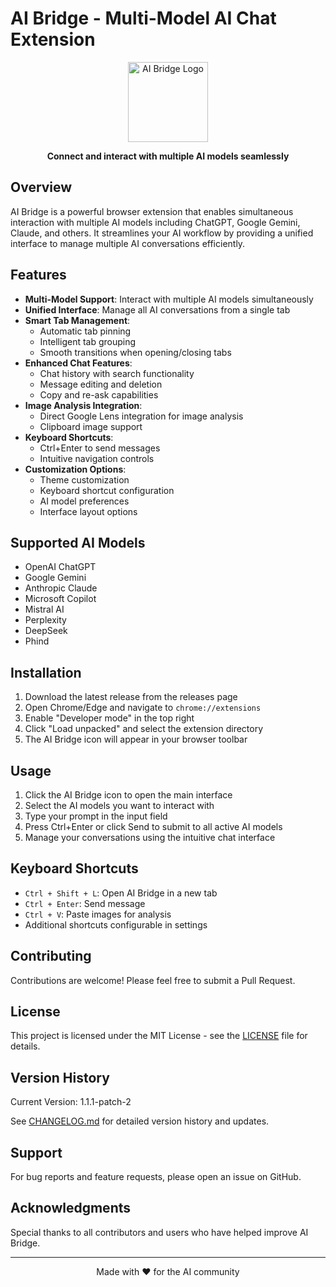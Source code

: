 # AI Bridge - Multi-Model AI Chat Extension

<div align="center">
  <img src="icons/icon128.png" alt="AI Bridge Logo" width="128" height="128">
  <br>
  <p><strong>Connect and interact with multiple AI models seamlessly</strong></p>
</div>

## Overview

AI Bridge is a powerful browser extension that enables simultaneous interaction with multiple AI models including ChatGPT, Google Gemini, Claude, and others. It streamlines your AI workflow by providing a unified interface to manage multiple AI conversations efficiently.

## Features

- **Multi-Model Support**: Interact with multiple AI models simultaneously
- **Unified Interface**: Manage all AI conversations from a single tab
- **Smart Tab Management**: 
  - Automatic tab pinning
  - Intelligent tab grouping
  - Smooth transitions when opening/closing tabs
- **Enhanced Chat Features**:
  - Chat history with search functionality
  - Message editing and deletion
  - Copy and re-ask capabilities
- **Image Analysis Integration**: 
  - Direct Google Lens integration for image analysis
  - Clipboard image support
- **Keyboard Shortcuts**:
  - Ctrl+Enter to send messages
  - Intuitive navigation controls
- **Customization Options**:
  - Theme customization
  - Keyboard shortcut configuration
  - AI model preferences
  - Interface layout options

## Supported AI Models

- OpenAI ChatGPT
- Google Gemini
- Anthropic Claude
- Microsoft Copilot
- Mistral AI
- Perplexity
- DeepSeek
- Phind

## Installation

1. Download the latest release from the releases page
2. Open Chrome/Edge and navigate to `chrome://extensions`
3. Enable "Developer mode" in the top right
4. Click "Load unpacked" and select the extension directory
5. The AI Bridge icon will appear in your browser toolbar

## Usage

1. Click the AI Bridge icon to open the main interface
2. Select the AI models you want to interact with
3. Type your prompt in the input field
4. Press Ctrl+Enter or click Send to submit to all active AI models
5. Manage your conversations using the intuitive chat interface

## Keyboard Shortcuts

- `Ctrl + Shift + L`: Open AI Bridge in a new tab
- `Ctrl + Enter`: Send message
- `Ctrl + V`: Paste images for analysis
- Additional shortcuts configurable in settings

## Contributing

Contributions are welcome! Please feel free to submit a Pull Request.

## License

This project is licensed under the MIT License - see the [LICENSE](LICENSE) file for details.

## Version History

Current Version: 1.1.1-patch-2

See [CHANGELOG.md](CHANGELOG.md) for detailed version history and updates.

## Support

For bug reports and feature requests, please open an issue on GitHub.

## Acknowledgments

Special thanks to all contributors and users who have helped improve AI Bridge.

---

<div align="center">
  <p>Made with ❤️ for the AI community</p>
</div>

